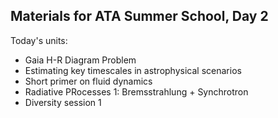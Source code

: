 ## Materials for ATA Summer School, Day 2
  
Today's units:

* Gaia H-R Diagram Problem
* Estimating key timescales in astrophysical scenarios
* Short primer on fluid dynamics
* Radiative PRocesses 1: Bremsstrahlung + Synchrotron
* Diversity session 1


